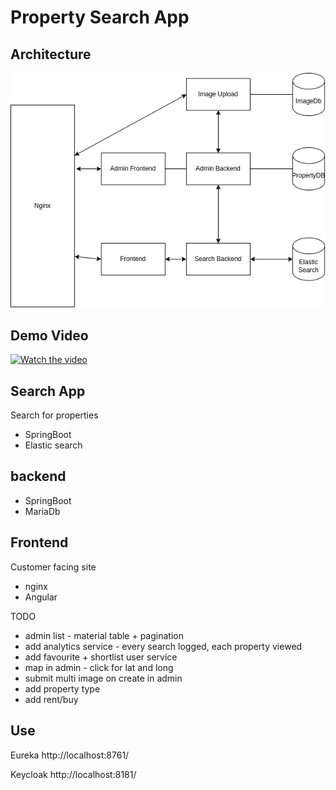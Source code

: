 # Property Search App


## Architecture

![alt text](https://github.com/rjgallac/estatesearch/blob/37e3f7212f72cf6d4f311d7a0e0466865e2b7094/toplevelarchitecture.drawio.png)


## Demo Video

[![Watch the video](https://img.youtube.com/vi/FXfud3NmZJ0/0.jpg)](https://youtu.be/FXfud3NmZJ0)

## Search App

Search for properties 

- SpringBoot
- Elastic search 

##  backend

- SpringBoot
- MariaDb

## Frontend

Customer facing site

- nginx
- Angular

TODO
- admin list - material table + pagination
- add analytics service - every search logged, each property viewed
- add favourite + shortlist user service
- map in admin - click for lat and long
- submit multi image on create in admin
- add property type
- add rent/buy

## Use

Eureka
http://localhost:8761/

Keycloak
http://localhost:8181/